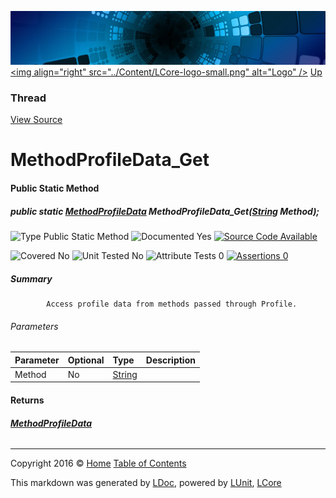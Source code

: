 ![](../Content/LCore-banner-small.png "")
[&lt;img align=&quot;right&quot; src=&quot;../Content/LCore-logo-small.png&quot; alt=&quot;Logo&quot; /&gt;](../../README.md)
[Up](Thread.md)

### Thread
[View Source](../Extensions/Methods/L.cs)

# MethodProfileData_Get

#### Public Static Method

##### public static <strong><a href="MethodProfileData.md" alt="">MethodProfileData</a></strong> MethodProfileData_Get(<a href="https://msdn.microsoft.com/en-us/library/system.string.aspx" alt="">String</a> Method);

![Type Public Static Method](http://b.repl.ca/v1/Type-Public%20Static%20Method-blue.png "")     ![Documented Yes](http://b.repl.ca/v1/Documented-Yes-brightgreen.png "") [![Source Code Available](http://b.repl.ca/v1/Source%20Code-Available-brightgreen.png "")](../Extensions/Methods/L.cs#L)

![Covered No](http://b.repl.ca/v1/Covered-No-red.png "") ![Unit Tested No](http://b.repl.ca/v1/Unit%20Tested-No-lightgrey.png "") ![Attribute Tests 0](http://b.repl.ca/v1/Attribute%20Tests-0-lightgrey.png "") [![Assertions 0](http://b.repl.ca/v1/Assertions-0-lightgrey.png "")](../Extensions/Methods/L.cs)

##### Summary

            Access profile data from methods passed through Profile.
            

###### Parameters

Parameter | Optional | Type | Description
:---  | :---  | :---  | :--- 
Method | No | [String](https://msdn.microsoft.com/en-us/library/system.string.aspx) | 


#### Returns

###### **[MethodProfileData](MethodProfileData.md)**



---

Copyright 2016 &copy; [Home](../../README.md) [Table of Contents](../../TableOfContents.md)

This markdown was generated by [LDoc](https://github.com/CodeSingularity/LDoc), powered by [LUnit](https://github.com/CodeSingularity/LUnit), [LCore](https://github.com/CodeSingularity/LCore)
